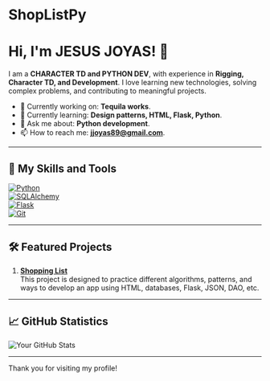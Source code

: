 # ShopListPy
# Hi, I'm JESUS JOYAS! 👋

I am a **CHARACTER TD and PYTHON DEV**, with experience in **Rigging, Character TD, and Development**. I love learning new technologies, solving complex problems, and contributing to meaningful projects.

- 🔭 Currently working on: **Tequila works**.  
- 🌱 Currently learning: **Design patterns, HTML, Flask, Python**.  
- 💬 Ask me about: **Python development**.  
- 📫 How to reach me: **jjoyas89@gmail.com**.  

---

## 🚀 My Skills and Tools  
[![Python](https://img.shields.io/badge/-Python-3776AB?logo=python&logoColor=white)](https://www.python.org/)  
[![SQLAlchemy](https://img.shields.io/badge/-SQLAlchemy-00758F?logo=python&logoColor=white)](https://www.sqlalchemy.org/)  
[![Flask](https://img.shields.io/badge/-Flask-000000?logo=flask&logoColor=white)](https://flask.palletsprojects.com/)  
[![Git](https://img.shields.io/badge/-Git-F05032?logo=git&logoColor=white)](https://git-scm.com/)  

---

## 🛠️ Featured Projects  
1. **[Shopping List](https://github.com/Chus1989/ShopListPy.git)**  
   This project is designed to practice different algorithms, patterns, and ways to develop an app using HTML, databases, Flask, JSON, DAO, etc.

---

## 📈 GitHub Statistics  
![Your GitHub Stats](https://github-readme-stats.vercel.app/api?username=Chus1989&show_icons=true&theme=radical)  

---

Thank you for visiting my profile!
